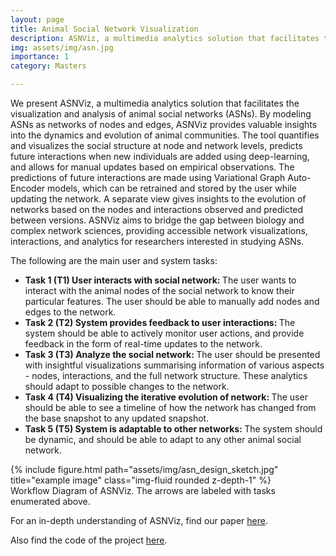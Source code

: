 ```yaml
---
layout: page
title: Animal Social Network Visualization
description: ASNViz, a multimedia analytics solution that facilitates the visualization and analysis of animal social networks (ASNs). 
img: assets/img/asn.jpg
importance: 1
category: Masters

---
```

We present ASNViz, a multimedia analytics solution that facilitates the visualization and analysis of animal social networks (ASNs). By modeling ASNs as networks of nodes and edges, ASNViz provides valuable insights into the dynamics and evolution of animal communities. The tool quantifies and visualizes the social structure at node and network levels, predicts future interactions when new individuals are added using deep-learning, and allows for manual updates based on empirical observations. The predictions of future interactions are made using Variational Graph Auto-Encoder models, which can be retrained and stored by the user while updating the network. A separate view gives insights to the evolution of networks based on the nodes and interactions observed and predicted between versions. ASNViz aims to bridge the gap between biology and complex network sciences, providing accessible network visualizations, interactions, and analytics for researchers interested in studying ASNs.


The following are the main user and system tasks:
<ul>
    <li><b>Task 1 (T1) User interacts with social network: </b> The user wants to interact with the animal nodes of the social network to know their particular features. The user should be able to manually add nodes and edges to the network. </li>
    <li><b> Task 2 (T2) System provides feedback to user interactions: </b> The system should be able to actively monitor user actions, and provide feedback in the form of real-time updates to the network. </li>
    <li><b> Task 3 (T3) Analyze the social network: </b> The user should be presented with insightful visualizations summarising information of various aspects - nodes, interactions, and the full network structure. These analytics should adapt to possible changes to the network. </li>
    <li> <b> Task 4 (T4) Visualizing the iterative evolution of network: </b> The user should be able to see a timeline of how the network has changed from the base snapshot to any updated snapshot. </li> 
    <li> <b> Task 5 (T5) System is adaptable to other networks: </b> The system should be dynamic, and should be able to adapt to any other animal social network.  </li>
</ul>

<div class="row">
    <div class="col-sm mt-3 mt-md-0">
        {% include figure.html path="assets/img/asn_design_sketch.jpg" title="example image" class="img-fluid rounded z-depth-1" %}
    </div>
</div>
<div class="caption">
   Workflow Diagram of ASNViz. The arrows are labeled with tasks enumerated above. 
</div>


For an in-depth understanding of ASNViz, find our paper [here](https://github.com/madhu221b/animal_social_network/blob/main/report.pdf).

Also find the code of the project [here](https://github.com/madhu221b/animal_social_network/).

